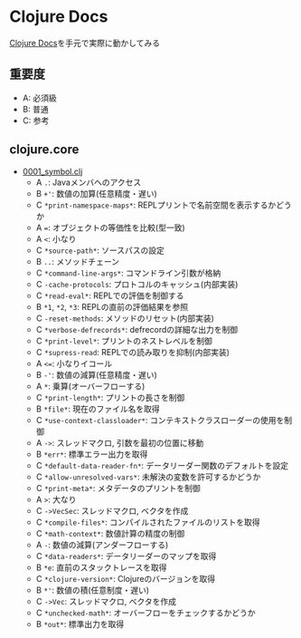 # Clojure Docs

[Clojure Docs](https://clojuredocs.org/core-library/vars)を手元で実際に動かしてみる

## 重要度

- A: 必須級
- B: 普通
- C: 参考

## clojure.core

- [0001_symbol.clj](./clojure_core/0001_symbol.clj)
  - A `.`: Javaメンバへのアクセス
  - B `+'`: 数値の加算(任意精度・遅い)
  - C `*print-namespace-maps*`: REPLプリントで名前空間を表示するかどうか
  - A `=`: オブジェクトの等価性を比較(型一致)
  - A `<`: 小なり
  - C `*source-path*`: ソースパスの設定
  - B `..`: メソッドチェーン
  - C `*command-line-args*`: コマンドライン引数が格納
  - C `-cache-protocols`: プロトコルのキャッシュ(内部実装)
  - C `*read-eval*`: REPLでの評価を制御する
  - B `*1`, `*2`, `*3`: REPLの直前の評価結果を参照
  - C `-reset-methods`: メソッドのリセット(内部実装)
  - C `*verbose-defrecords*`: defrecordの詳細な出力を制御
  - C `*print-level*`: プリントのネストレベルを制御
  - C `*supress-read`: REPLでの読み取りを抑制(内部実装)
  - A `<=`: 小なりイコール
  - B `-'`: 数値の減算(任意精度・遅い)
  - A `*`: 乗算(オーバーフローする)
  - C `*print-length*`: プリントの長さを制御
  - B `*file*`: 現在のファイル名を取得
  - C `*use-context-classloader*`: コンテキストクラスローダーの使用を制御
  - A `->`: スレッドマクロ, 引数を最初の位置に移動
  - B `*err*`: 標準エラー出力を取得
  - C `*default-data-reader-fn*`: データリーダー関数のデフォルトを設定
  - C `*allow-unresolved-vars*`: 未解決の変数を許可するかどうか
  - C `*print-meta*`: メタデータのプリントを制御
  - A `>`: 大なり
  - C `->VecSec`: スレッドマクロ, ベクタを作成
  - C `*compile-files*`: コンパイルされたファイルのリストを取得
  - C `*math-context*`: 数値計算の精度の制御
  - A `-`: 数値の減算(アンダーフローする)
  - C `*data-readers*`: データリーダーのマップを取得
  - B `*e`: 直前のスタックトレースを取得
  - C `*clojure-version*`: Clojureのバージョンを取得
  - B `*'`: 数値の積(任意制度・遅い)
  - C `->Vec`: スレッドマクロ, ベクタを作成
  - C `*unchecked-math*`: オーバーフローをチェックするかどうか
  - B `*out*`: 標準出力を取得
